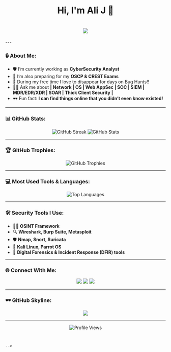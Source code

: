 <h1 align="center">Hi, I'm Ali J 👋</h1>
<h1 align="center">
  <img src="https://readme-typing-svg.herokuapp.com?font=Fira+Code&weight=500&size=24&pause=1000&color=00FF00&width=435&lines=Welcome+to+my+GitHub!;Cybersecurity+Analyst;Ethical+Hacker;Threat+Intelligence+Researcher" />
</h1>
---

### 🔒 About Me:
- 🛡️ I’m currently working as **CyberSecurity Analyst**
- 🎯 I’m also preparing for my **OSCP & CREST Exams**
- 🤝 During my free time I love to disappear for days on Bug Hunts!!
- 🕵️‍♂️ Ask me about **| Network | OS | Web AppSec | SOC | SIEM | MDR/EDR/XDR | SOAR | Thick Client Security |**
- 🕶️ Fun fact: **I can find things online that you didn’t even know existed!**

---

### 📊 GitHub Stats:
<p align="center">
  <img src="https://github-readme-streak-stats.herokuapp.com/?user=tekn1nja69&theme=tokyonight&hide_border=true" alt="GitHub Streak" />
  <img src="https://github-readme-stats.vercel.app/api?username=tekn1nja69&show_icons=true&theme=tokyonight&hide_border=true" alt="GitHub Stats" />
</p>

---

### 🏆 GitHub Trophies:
<p align="center">
  <img src="https://github-profile-trophy.vercel.app/?username=tekn1nja69&theme=dracula&margin-w=15&margin-h=15" alt="GitHub Trophies" />
</p>

---

### 💻 Most Used Tools & Languages:
<p align="center">
  <img src="https://github-readme-stats.vercel.app/api/top-langs/?username=tekn1nja69&layout=compact&theme=tokyonight&hide_border=true" alt="Top Languages" />
</p>

---

### 🛠️ Security Tools I Use:
- 🕵️‍♂️ **OSINT Framework**
- 🔍 **Wireshark, Burp Suite, Metasploit**
- 🛡️ **Nmap, Snort, Suricata**
- 🔐 **Kali Linux, Parrot OS**
- 📜 **Digital Forensics & Incident Response (DFIR) tools**

---

### 🌐 Connect With Me:
<p align="center">
  <a href="https://linkedin.com/in/yourprofile"><img src="https://img.shields.io/badge/LinkedIn-0A66C2?style=for-the-badge&logo=linkedin&logoColor=white" /></a>
  <a href="https://twitter.com/yourprofile"><img src="https://img.shields.io/badge/Twitter-1DA1F2?style=for-the-badge&logo=twitter&logoColor=white" /></a>
  <a href="mailto:your.email@example.com"><img src="https://img.shields.io/badge/Email-D14836?style=for-the-badge&logo=gmail&logoColor=white" /></a>
</p>

---

### 🕶️ GitHub Skyline:
<p align="center">
  <a href="https://skyline.github.com/yourusername/2024"><img src="https://img.shields.io/badge/GitHub%20Skyline-FF69B4?style=for-the-badge&logo=github&logoColor=white" /></a>
</p>

---

<p align="center">
  <img src="https://komarev.com/ghpvc/?username=yourusername&label=Profile%20Views&color=blue&style=flat" alt="Profile Views" />
</p>

```


-->
